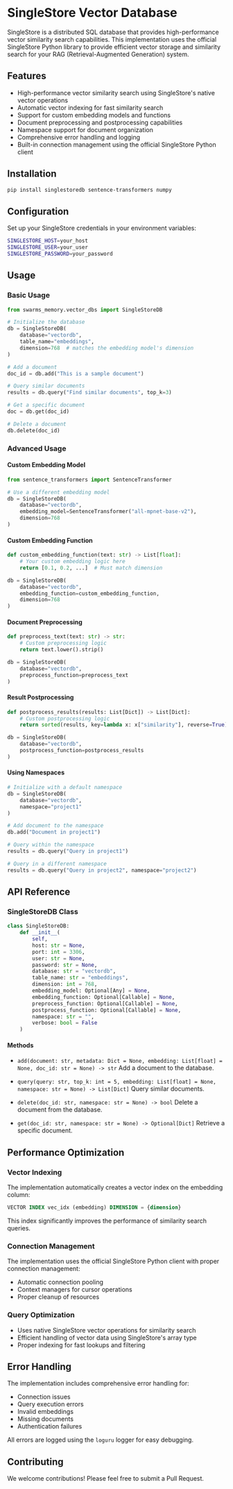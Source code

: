# SingleStore Vector Database

SingleStore is a distributed SQL database that provides high-performance vector similarity search capabilities. This implementation uses the official SingleStore Python library to provide efficient vector storage and similarity search for your RAG (Retrieval-Augmented Generation) system.

## Features

- High-performance vector similarity search using SingleStore's native vector operations
- Automatic vector indexing for fast similarity search
- Support for custom embedding models and functions
- Document preprocessing and postprocessing capabilities
- Namespace support for document organization
- Comprehensive error handling and logging
- Built-in connection management using the official SingleStore Python client

## Installation

```bash
pip install singlestoredb sentence-transformers numpy
```

## Configuration

Set up your SingleStore credentials in your environment variables:

```bash
SINGLESTORE_HOST=your_host
SINGLESTORE_USER=your_user
SINGLESTORE_PASSWORD=your_password
```

## Usage

### Basic Usage

```python
from swarms_memory.vector_dbs import SingleStoreDB

# Initialize the database
db = SingleStoreDB(
    database="vectordb",
    table_name="embeddings",
    dimension=768  # matches the embedding model's dimension
)

# Add a document
doc_id = db.add("This is a sample document")

# Query similar documents
results = db.query("Find similar documents", top_k=3)

# Get a specific document
doc = db.get(doc_id)

# Delete a document
db.delete(doc_id)
```

### Advanced Usage

#### Custom Embedding Model

```python
from sentence_transformers import SentenceTransformer

# Use a different embedding model
db = SingleStoreDB(
    database="vectordb",
    embedding_model=SentenceTransformer("all-mpnet-base-v2"),
    dimension=768
)
```

#### Custom Embedding Function

```python
def custom_embedding_function(text: str) -> List[float]:
    # Your custom embedding logic here
    return [0.1, 0.2, ...]  # Must match dimension

db = SingleStoreDB(
    database="vectordb",
    embedding_function=custom_embedding_function,
    dimension=768
)
```

#### Document Preprocessing

```python
def preprocess_text(text: str) -> str:
    # Custom preprocessing logic
    return text.lower().strip()

db = SingleStoreDB(
    database="vectordb",
    preprocess_function=preprocess_text
)
```

#### Result Postprocessing

```python
def postprocess_results(results: List[Dict]) -> List[Dict]:
    # Custom postprocessing logic
    return sorted(results, key=lambda x: x["similarity"], reverse=True)

db = SingleStoreDB(
    database="vectordb",
    postprocess_function=postprocess_results
)
```

#### Using Namespaces

```python
# Initialize with a default namespace
db = SingleStoreDB(
    database="vectordb",
    namespace="project1"
)

# Add document to the namespace
db.add("Document in project1")

# Query within the namespace
results = db.query("Query in project1")

# Query in a different namespace
results = db.query("Query in project2", namespace="project2")
```

## API Reference

### SingleStoreDB Class

```python
class SingleStoreDB:
    def __init__(
        self,
        host: str = None,
        port: int = 3306,
        user: str = None,
        password: str = None,
        database: str = "vectordb",
        table_name: str = "embeddings",
        dimension: int = 768,
        embedding_model: Optional[Any] = None,
        embedding_function: Optional[Callable] = None,
        preprocess_function: Optional[Callable] = None,
        postprocess_function: Optional[Callable] = None,
        namespace: str = "",
        verbose: bool = False
    )
```

#### Methods

- `add(document: str, metadata: Dict = None, embedding: List[float] = None, doc_id: str = None) -> str`
  Add a document to the database.

- `query(query: str, top_k: int = 5, embedding: List[float] = None, namespace: str = None) -> List[Dict]`
  Query similar documents.

- `delete(doc_id: str, namespace: str = None) -> bool`
  Delete a document from the database.

- `get(doc_id: str, namespace: str = None) -> Optional[Dict]`
  Retrieve a specific document.

## Performance Optimization

### Vector Indexing

The implementation automatically creates a vector index on the embedding column:

```sql
VECTOR INDEX vec_idx (embedding) DIMENSION = {dimension}
```

This index significantly improves the performance of similarity search queries.

### Connection Management

The implementation uses the official SingleStore Python client with proper connection management:
- Automatic connection pooling
- Context managers for cursor operations
- Proper cleanup of resources

### Query Optimization

- Uses native SingleStore vector operations for similarity search
- Efficient handling of vector data using SingleStore's array type
- Proper indexing for fast lookups and filtering

## Error Handling

The implementation includes comprehensive error handling for:
- Connection issues
- Query execution errors
- Invalid embeddings
- Missing documents
- Authentication failures

All errors are logged using the `loguru` logger for easy debugging.

## Contributing

We welcome contributions! Please feel free to submit a Pull Request.
